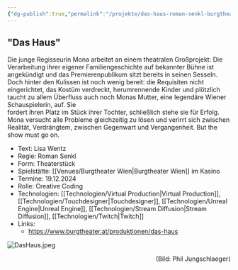 ```yaml
---
{"dg-publish":true,"permalink":"/projekte/das-haus-roman-senkl-burgtheater-wien/"}
---
```


## "Das Haus"

Die junge Regisseurin Mona arbeitet an einem theatralen Großprojekt: Die Verarbeitung ihrer eigener Familiengeschichte auf bekannter Bühne ist angekündigt und das Premierenpublikum sitzt bereits in seinen Sesseln.  
Doch hinter den Kulissen ist noch wenig bereit: die Requisiten nicht eingerichtet, das Kostüm verdreckt, herumrennende Kinder und plötzlich taucht zu allem Überfluss auch noch Monas Mutter, eine legendäre Wiener Schauspielerin, auf. Sie  
fordert ihren Platz im Stück ihrer Tochter, schließlich stehe sie für Erfolg. Mona versucht alle Probleme gleichzeitig zu lösen und verirrt sich zwischen Realität, Verdrängtem, zwischen Gegenwart und Vergangenheit. But the show must go on.

- Text: Lisa Wentz
- Regie: Roman Senkl
- Form: Theaterstück
- Spielstätte: [[Venues/Burgtheater Wien\|Burgtheater Wien]] im Kasino
- Termine: 19.12.2024
- Rolle: Creative Coding
- Technologien: [[Technologien/Virtual Production\|Virtual Production]], [[Technologien/Touchdesigner\|Touchdesigner]], [[Technologien/Unreal Engine\|Unreal Engine]], [[Technologien/Stream Diffusion\|Stream Diffusion]], [[Technologien/Twitch\|Twitch]]
- Links: 
	- https://www.burgtheater.at/produktionen/das-haus
 
![DasHaus.jpeg](/img/user/Attachments/DasHaus.jpeg)
<div style="text-align: right;">(Bild: Phil Jungschlaeger)</div>
